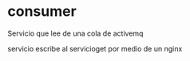 # consumer


Servicio que lee de una cola de activemq


servicio escribe al servicioget por medio de un nginx


